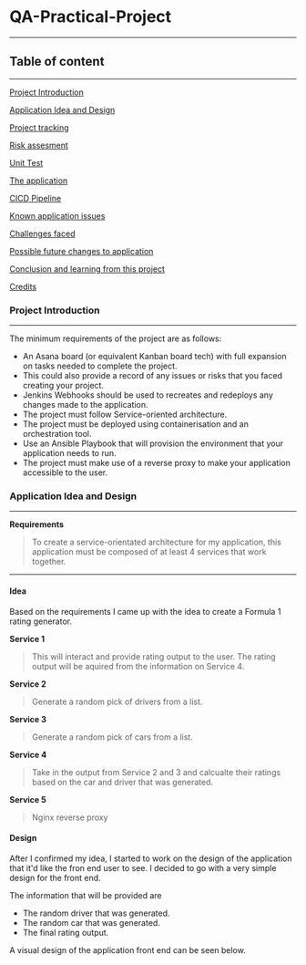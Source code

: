 # QA-Practical-Project
___
## Table of content 
___
[Project Introduction](#Project-Introduction)

[Application Idea and Design](#Application-Idea-and-Design)

[Project tracking](#Project-tracking)

[Risk assesment](#Risk-assesment)

[Unit Test](#Unit-Test)

[The application](#The-application)

[CICD Pipeline](#CICD-Pipeline)

[Known application issues](#Known-application-issues)

[Challenges faced](#Challenges-faced)

[Possible future changes to application](#Possible-future-changes-to-application)

[Conclusion and learning from this project](#Conclusion-and-learning-from-this-project)

[Credits](#Credits)

### Project Introduction
___
The minimum requirements of the project are as follows:

- An Asana board (or equivalent Kanban board tech) with full expansion on tasks needed to complete the project.
- This could also provide a record of any issues or risks that you faced creating your project.
- Jenkins Webhooks should be used to recreates and redeploys any changes made to the application.
- The project must follow Service-oriented architecture.
- The project must be deployed using containerisation and an orchestration tool.
- Use an Ansible Playbook that will provision the environment that your application needs to run.
- The project must make use of a reverse proxy to make your application accessible to the user.

### Application Idea and Design
___
**Requirements** 

>To create a service-orientated architecture for my application, this application must be composed of at least 4 services that work together.
___

#### Idea

Based on the requirements I came up with the idea to create a Formula 1 rating generator.

**Service 1**
> This will interact and provide rating output to the user. The rating output will be aquired from the information on Service 4. 

**Service 2**
> Generate a random pick of drivers from a list.

**Service 3**
> Generate a random pick of cars from a list.

**Service 4**
> Take in the output from Service 2 and 3 and calcualte their ratings based on the car and driver that was generated.

**Service 5**
> Nginx reverse proxy

#### Design

After I confirmed my idea, I started to work on the design of the application that it'd like the fron end user to see. I decided to go with a very simple design for the front end. 

The information that will be provided are
- The random driver that was generated.
- The random car that was generated.
- The final rating output.

A visual design of the application front end can be seen below. 


